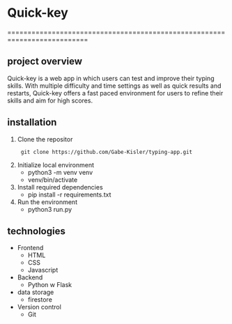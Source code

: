 # Quick-key

==========================================================================

## project overview
Quick-key is a web app in which users can test and improve their typing skills. With multiple difficulty and time settings as well as quick results and restarts, Quick-key offers a fast paced environment for users to refine their skills and aim for high scores.

## installation
1. Clone the repositor
   ```
    git clone https://github.com/Gabe-Kisler/typing-app.git
   ```
3. Initialize local environment
   - python3 -m venv venv
   - venv/bin/activate
4. Install required dependencies
   - pip install -r requirements.txt
5. Run the environment
   - python3 run.py


## technologies
- Frontend
  - HTML
  - CSS
  - Javascript
- Backend
  - Python w Flask
- data storage
  - firestore
- Version control
  - Git




